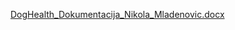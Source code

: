 [DogHealth_Dokumentacija_Nikola_Mladenovic.docx](https://github.com/user-attachments/files/22253850/DogHealth_Dokumentacija_Nikola_Mladenovic.docx)
